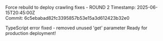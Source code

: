 Force rebuild to deploy crawling fixes - ROUND 2
Timestamp: 2025-06-15T20:45:00Z  
Commit: 6c5ebabad82fc3395857b53e15a3d612423b32e0

TypeScript error fixed - removed unused 'get' parameter
Ready for production deployment!